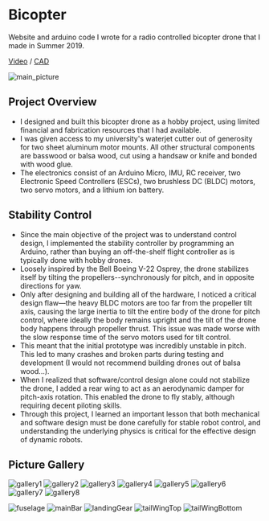 # Bicopter
Website and arduino code I wrote for a radio controlled bicopter drone that I made in Summer 2019.

[Video](https://youtu.be/fx83XLyZHBg) / [CAD](https://cad.onshape.com/documents/2522e998c9fab8f022bfa03c/w/0178b92114d21ebaa118384f/e/408eafad1609fd8326af6cff?renderMode=0&uiState=6345f4065453a95c15e37593)

![main_picture](img/main_picture.JPG)

## Project Overview
- I designed and built this bicopter drone as a hobby project, using limited financial and fabrication resources that I had available.
- I was given access to my university's waterjet cutter out of generosity for two sheet aluminum motor mounts. All other structural components are basswood or balsa wood, cut using a handsaw or knife and bonded with wood glue.
- The electronics consist of an Arduino Micro, IMU, RC receiver, two Electronic Speed Controllers (ESCs), two brushless DC (BLDC) motors, two servo motors, and a lithium ion battery.

## Stability Control
- Since the main objective of the project was to understand control design, I implemented the stability controller by programming an Arduino, rather than buying an off-the-shelf flight controller as is typically done with hobby drones.
- Loosely inspired by the Bell Boeing V-22 Osprey, the drone stabilizes itself by tilting the propellers--synchronously for pitch, and in opposite directions for yaw.
- Only after designing and building all of the hardware, I noticed a critical design flaw—the heavy BLDC motors are too far from the propeller tilt axis, causing the large inertia to tilt the entire body of the drone for pitch control, where ideally the body remains upright and the tilt of the drone body happens through propeller thrust. This issue was made worse with the slow response time of the servo motors used for tilt control.
- This meant that the initial prototype was incredibly unstable in pitch. This led to many crashes and broken parts during testing and development (I would not recommend building drones out of balsa wood...).
- When I realized that software/control design alone could not stabilize the drone, I added a rear wing to act as an aerodynamic damper for pitch-axis rotation. This enabled the drone to fly stably, although requiring decent piloting skills.
- Through this project, I learned an important lesson that both mechanical and software design must be done carefully for stable robot control, and understanding the underlying physics is critical for the effective design of dynamic robots.

## Picture Gallery

![gallery1](img/gallery1.JPG)
![gallery2](img/gallery2.JPG)
![gallery3](img/gallery3.JPG)
![gallery4](img/gallery4.JPG)
![gallery5](img/gallery5.JPG)
![gallery6](img/gallery6.JPG)
![gallery7](img/gallery7.JPG)
![gallery8](img/gallery8.JPG)

![fuselage](img/fuselage.JPG)
![mainBar](img/mainBar.JPG)
![landingGear](img/landingGear.JPG)
![tailWingTop](img/tailWingTop.JPG)
![tailWingBottom](img/tailWingBottom.JPG)